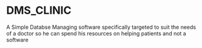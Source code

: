 # DMS_CLINIC
A Simple Databse Managing software specifically targeted to suit the needs of a doctor so he can spend his resources on helping patients and not a software 
